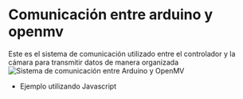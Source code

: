 # Comunicación entre arduino y openmv
Este es el sistema de comunicación utilizado entre el controlador y la cámara para transmitir datos de manera organizada
![Sistema de comunicación entre Arduino y OpenMV](https://github.com/EmilianoHFlores/Voltec_RCJ_SoccerOpen_2023/tree/main/Arduino/Testing/Comunicacion/comunicacion-openmv.png?raw=true)
* Ejemplo utilizando Javascript